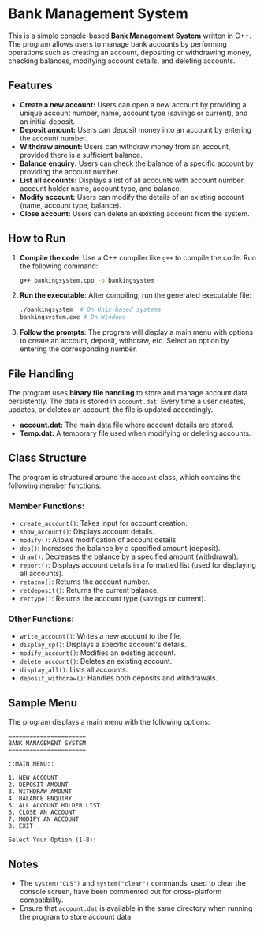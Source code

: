 
# Bank Management System

This is a simple console-based **Bank Management System** written in C++. The program allows users to manage bank accounts by performing operations such as creating an account, depositing or withdrawing money, checking balances, modifying account details, and deleting accounts.

## Features

- **Create a new account:** Users can open a new account by providing a unique account number, name, account type (savings or current), and an initial deposit.
- **Deposit amount:** Users can deposit money into an account by entering the account number.
- **Withdraw amount:** Users can withdraw money from an account, provided there is a sufficient balance.
- **Balance enquiry:** Users can check the balance of a specific account by providing the account number.
- **List all accounts:** Displays a list of all accounts with account number, account holder name, account type, and balance.
- **Modify account:** Users can modify the details of an existing account (name, account type, balance).
- **Close account:** Users can delete an existing account from the system.

## How to Run

1. **Compile the code**:
   Use a C++ compiler like `g++` to compile the code. Run the following command:

   ```bash
   g++ bankingsystem.cpp -o bankingsystem
   ```

2. **Run the executable**:
   After compiling, run the generated executable file:

   ```bash
   ./bankingsystem  # On Unix-based systems
   bankingsystem.exe # On Windows
   ```

3. **Follow the prompts**:
   The program will display a main menu with options to create an account, deposit, withdraw, etc. Select an option by entering the corresponding number.

## File Handling

The program uses **binary file handling** to store and manage account data persistently. The data is stored in `account.dat`. Every time a user creates, updates, or deletes an account, the file is updated accordingly.

- **account.dat:** The main data file where account details are stored.
- **Temp.dat:** A temporary file used when modifying or deleting accounts.

## Class Structure

The program is structured around the `account` class, which contains the following member functions:

### Member Functions:
- `create_account()`: Takes input for account creation.
- `show_account()`: Displays account details.
- `modify()`: Allows modification of account details.
- `dep()`: Increases the balance by a specified amount (deposit).
- `draw()`: Decreases the balance by a specified amount (withdrawal).
- `report()`: Displays account details in a formatted list (used for displaying all accounts).
- `retacno()`: Returns the account number.
- `retdeposit()`: Returns the current balance.
- `rettype()`: Returns the account type (savings or current).

### Other Functions:
- `write_account()`: Writes a new account to the file.
- `display_sp()`: Displays a specific account's details.
- `modify_account()`: Modifies an existing account.
- `delete_account()`: Deletes an existing account.
- `display_all()`: Lists all accounts.
- `deposit_withdraw()`: Handles both deposits and withdrawals.

## Sample Menu

The program displays a main menu with the following options:

```
======================
BANK MANAGEMENT SYSTEM
======================

::MAIN MENU::

1. NEW ACCOUNT
2. DEPOSIT AMOUNT
3. WITHDRAW AMOUNT
4. BALANCE ENQUIRY
5. ALL ACCOUNT HOLDER LIST
6. CLOSE AN ACCOUNT
7. MODIFY AN ACCOUNT
8. EXIT

Select Your Option (1-8):
```

## Notes

- The `system("CLS")` and `system("clear")` commands, used to clear the console screen, have been commented out for cross-platform compatibility.
- Ensure that `account.dat` is available in the same directory when running the program to store account data.
